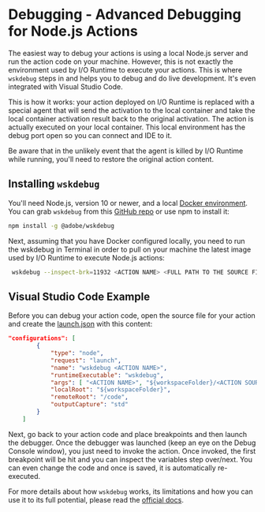 # Debugging - Advanced Debugging for Node.js Actions

The easiest way to debug your actions is using a local Node.js server and run the action code on your machine. However, this is not exactly the environment used by I/O Runtime to execute your actions. This is where `wskdebug` steps in and helps you to debug and do live development. It's even integrated with Visual Studio Code.

This is how it works: your action deployed on I/O Runtime is replaced with a special agent that will send the activation to the local container and take the local container activation result back to the original activation. The action is actually executed on your local container. This local environment has the debug port open so you can connect and IDE to it.

Be aware that in the unlikely event that the agent is killed by I/O Runtime while running, you'll need to restore the original action content.

## Installing `wskdebug`

You'll need Node.js, version 10 or newer, and a local [Docker environment](https://www.docker.com/products/docker-desktop). You can grab `wskdebug` from this [GitHub repo](https://github.com/adobe/wskdebug) or use npm to install it:

```bash
npm install -g @adobe/wskdebug
```

Next, assuming that you have Docker configured locally, you need to run the wskdebug in Terminal in order to pull on your machine the latest image used by I/O Runtime to execute Node.js actions:

```bash
 wskdebug --inspect-brk=11932 <ACTION NAME> <FULL PATH TO THE SOURCE FILE> -l 
```

## Visual Studio Code Example

Before you can debug your action code, open the source file for your action and create the [launch.json](https://code.visualstudio.com/docs/editor/debugging#_launch-configurations) with this content:

```json
"configurations": [
        {
            "type": "node",
            "request": "launch",
            "name": "wskdebug <ACTION NAME>",
            "runtimeExecutable": "wskdebug",
            "args": [ "<ACTION NAME>", "${workspaceFolder}/<ACTION SOURCE FILE>", "-l" ],
            "localRoot": "${workspaceFolder}",
            "remoteRoot": "/code",
            "outputCapture": "std"
        }
    ]
```

Next, go back to your action code and place breakpoints and then launch the debugger. Once the debugger was launched (keep an eye on the Debug Console window), you just need to invoke the action. Once invoked, the first breakpoint will be hit and you can inspect the variables step over/next. You can even change the code and once is saved, it is automatically re-executed.

For more details about how `wskdebug` works, its limitations and how you can use it to its full potential, please read the [official docs](https://github.com/adobe/wskdebug).
